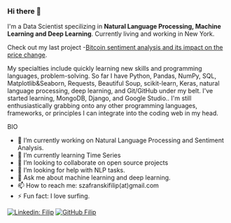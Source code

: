 ### Hi there 👋

I'm a Data Scientist specilizing in **Natural Language Processing, Machine Learning and Deep Learning**. Currently living and working in New York.

Check out my last project -[Bitcoin sentiment analysis and its impact on the price change](https://github.com/szafranskifilip/bitcoin_sentiment_analysis).

My specialties include quickly learning new skills and programming languages, problem-solving. So far I have Python, Pandas, NumPy, SQL, Matplotlib&Seaborn, Requests, Beautiful Soup, scikit-learn, Keras, natural language processing, deep learning, and Git/GitHub under my belt. I've started learning, MongoDB, Django, and Google Studio.. I'm still enthusiastically grabbing onto any other programming languages, frameworks, or principles I can integrate into the coding web in my head.


BIO

- 🔭 I’m currently working on Natural Language Processing and Sentiment Analysis.
- 🌱 I’m currently learning Time Series
- 👯 I’m looking to collaborate on open source projects
- 🤔 I’m looking for help with NLP tasks.
- 💬 Ask me about machine learning and deep learning.
- 📫 How to reach me: szafranskifilip(at)gmail.com
- ⚡ Fun fact: I love surfing.

[![Linkedin: Filip](https://img.shields.io/badge/-Filip-blue?style=flat-square&logo=Linkedin&logoColor=white&link=https://www.linkedin.com/in/szafranskifili/)](https://www.linkedin.com/in/szafranskifilip/)
[![GitHub Filip](https://img.shields.io/github/followers/szafranskifilip?label=follow&style=social)](https://github.com/szafranskifilip)
<!--
**szafranskifilip/szafranskifilip** is a ✨ _special_ ✨ repository because its `README.md` (this file) appears on your GitHub profile.

[![Linkedin: Filip](https://img.shields.io/badge/-Filip-blue?style=flat-square&logo=Linkedin&logoColor=white&link=https://www.linkedin.com/in/szafranskifili/)](https://www.linkedin.com/in/szafranskifilip/)
[![GitHub Filip](https://img.shields.io/github/followers/szafranskifilip?label=follow&style=social)](https://github.com/szafranskifilip)

Here are some ideas to get you started:

- 🔭 I’m currently working on ...
- 🌱 I’m currently learning ...
- 👯 I’m looking to collaborate on ...
- 🤔 I’m looking for help with ...
- 💬 Ask me about ...
- 📫 How to reach me: ...
- 😄 Pronouns: ...
- ⚡ Fun fact: ...
-->
